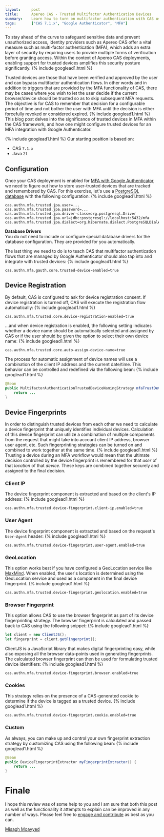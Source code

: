 ```yaml
---
layout:     post
title:      Apereo CAS - Trusted Multifactor Authentication Devices
summary:    Learn how to turn on multifactor authentication with CAS using Google Authenticator and explore options that allow CAS to trust and track authentication devices, browsers and more.
tags:       ["CAS 7.1.x", "Google Authenticator", "MFA"]
---
```


To stay ahead of the curve to safeguard sensitive data and prevent unauthorized access, identity providers such as Apereo CAS offer a vital measure such as multi-factor authentication (MFA), which adds an extra layer of security by requiring users to provide multiple forms of verification before granting access. Within the context of Apereo CAS deployments, enabling support for trusted devices amplifies this security posture significantly.
{% include googlead1.html  %}

Trusted devices are those that have been verified and approved by the user and can bypass multifactor authentication flows. In other words and in addition to triggers that are provided by the MFA functionality of CAS, there may be cases where you wish to let the user decide if the current browser/device should be trusted so as to skip subsequent MFA requests. The objective is for CAS to remember that decision for a configurable period of time and not bother the user with MFA until the decision is either forcefully revoked or considered expired.
{% include googlead1.html  %}
This blog post delves into the significance of trusted devices in MFA within the CAS framework, and how one might configure trusted devices for an MFA integration with Google Authenticator.

{% include googlead1.html  %}
Our starting position is based on:

- CAS `7.1.x`
- Java `21`

## Configuration

Once your CAS deployment is enabled for [MFA with Google Authenticator](https://apereo.github.io/cas/7.1.x/mfa/GoogleAuthenticator-Authentication.html), we need to figure out how to store user-trusted devices that are tracked and remembered by CAS. For this exercise, let's use a [PostgreSQL database](https://apereo.github.io/cas/7.1.x/mfa/Multifactor-TrustedDevice-Authentication-Storage-JDBC.html) with the following configuration:
{% include googlead1.html  %}
```properties
cas.authn.mfa.trusted.jpa.user=...
cas.authn.mfa.trusted.jpa.password=...
cas.authn.mfa.trusted.jpa.driver-class=org.postgresql.Driver
cas.authn.mfa.trusted.jpa.url=jdbc:postgresql://localhost:5432/mfa
cas.authn.mfa.trusted.jpa.dialect=org.hibernate.dialect.PostgreSQLDialect
```

<div class="alert alert-info">
<strong>Database Drivers</strong><br/>You do not need to include or configure special database drivers for the database configuration. They are provided for you automatically.</div>

The last thing we need to do is to teach CAS that multifactor authentication flows that are managed by Google Authenticator should also tap into and integrate with trusted devices:
{% include googlead1.html  %}
```properties
cas.authn.mfa.gauth.core.trusted-device-enabled=true
```

## Device Registration

By default, CAS is configured to ask for device registration consent. If device registration is turned off, CAS will execute the registration flow automatically:
{% include googlead1.html  %}
```properties
cas.authn.mfa.trusted.core.device-registration-enabled=true
```

...and when device registration is enabled, the following setting indicates whether a device name should be automatically selected and assigned by CAS or if the user should be given the option to select their own device name:
{% include googlead1.html  %}
```properties
cas.authn.mfa.trusted.core.auto-assign-device-name=true
```

The process for automatic assignment of device names will use a combination of the client IP address and the current date/time. This behavior can be controlled and redefined via the following bean:
{% include googlead1.html  %}
```java
@Bean
public MultifactorAuthenticationTrustedDeviceNamingStrategy mfaTrustDeviceNamingStrategy() {
    return ...
}
```

## Device Fingerprints

In order to distinguish trusted devices from each other we need to calculate a device fingerprint that uniquely identifies individual devices. Calculation of this device fingerprint can utilize a combination of multiple components from the request that might take into account client IP address, browser user agent, etc. Such fingerprinting strategies can be turned on and combined to work together at the same time.
{% include googlead1.html  %}
Trusting a device during an MFA workflow would mean that the ultimate decision controlled by the device fingerprint is remembered for that *user* of that *location* of that *device*. These keys are combined together securely and assigned to the final decision.

### Client IP

The device fingerprint component is extracted and based on the client's IP address:
{% include googlead1.html  %}
```properties
cas.authn.mfa.trusted.device-fingerprint.client-ip.enabled=true
```

### User Agent

The device fingerprint component is extracted and based on the request's `User-Agent` header:
{% include googlead1.html  %}
```properties
cas.authn.mfa.trusted.device-fingerprint.user-agent.enabled=true
```

### GeoLocation

This option works best if you have configured a GeoLocation service like [MaxMind](https://apereo.github.io/cas/7.1.x/authentication/GeoTracking-Authentication-Maxmind.html). When enabled, the user's location is determined using the GeoLocation service and used as a component in the final device fingerprint. 
{% include googlead1.html  %}
```properties
cas.authn.mfa.trusted.device-fingerprint.geolocation.enabled=true
```

### Browser Fingerprint

This option allows CAS to use the browser fingerprint as part of its device fingerprinting strategy. The browser fingerprint is calculated and passed back to CAS using the following snippet:
{% include googlead1.html  %}
```javascript
let client = new ClientJS();
let fingerprint = client.getFingerprint();
```

ClientJS is a JavaScript library that makes digital fingerprinting easy, while also exposing all the browser data-points used in generating fingerprints. The calculated browser fingerprint can then be used for formulating trusted device identifiers:
{% include googlead1.html  %}
```properties
cas.authn.mfa.trusted.device-fingerprint.browser.enabled=true
```

### Cookies

This strategy relies on the presence of a CAS-generated cookie to determine if the device is tagged as a trusted device.
{% include googlead1.html  %}
```properties
cas.authn.mfa.trusted.device-fingerprint.cookie.enabled=true
```

### Custom

As always, you can make up and control your own fingerprint extraction strategy by customizing CAS using the following bean:
{% include googlead1.html  %}
```java
@Bean
public DeviceFingerprintExtractor myFingerprintExtractor() {
    return ...
}
```

# Finale

I hope this review was of some help to you and I am sure that both this post as well as the functionality it attempts to explain can be improved in any number of ways. Please feel free to [engage and contribute](https://apereo.github.io/cas/developer/Contributor-Guidelines.html) as best as you can.

[Misagh Moayyed](https://fawnoos.com)
